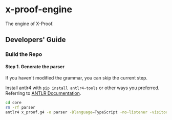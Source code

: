 # x-proof-engine

The engine of X-Proof.

## Developers' Guide

### Build the Repo

#### Step 1. Generate the parser

If you haven't modified the grammar, you can skip the current step.

Install antlr4 with `pip install antlr4-tools` or other ways you preferred. Referring to [ANTLR Documentation](https://www.antlr.org/).

```bash
cd core
rm -rf parser
antlr4 x_proof.g4 -o parser -Dlanguage=TypeScript -no-listener -visitor
```
